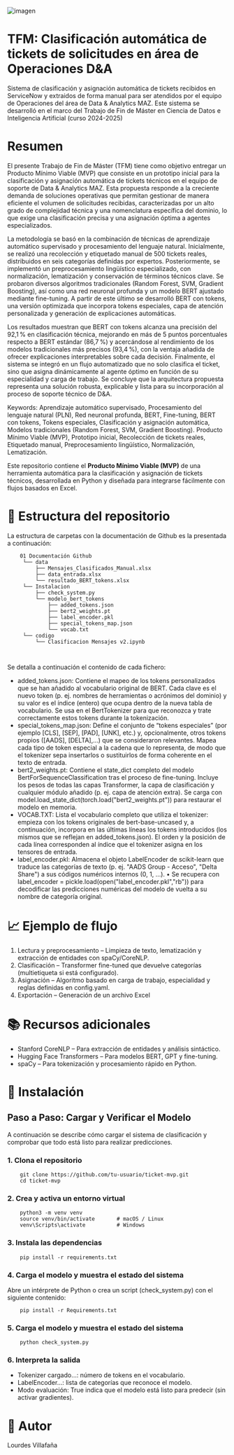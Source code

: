 ![imagen](https://github.com/user-attachments/assets/725e914e-8f9f-41bb-af7d-c9e8c92e83a8)


# TFM: Clasificación automática de tickets de solicitudes en área de Operaciones D&A
Sistema de clasificación y asignación automática de tickets recibidos en ServiceNow y extraidos de forma manual para ser atendidos por el equipo de Operaciones del área de Data & Analytics MAZ. Este sistema se desarrolló en el marco del Trabajo de Fin de Máster en Ciencia de Datos e Inteligencia Artificial (curso 2024-2025)

# Resumen
El presente Trabajo de Fin de Máster (TFM) tiene como objetivo entregar un Producto Mínimo Viable (MVP) que consiste en un prototipo inicial para la clasificación y asignación automática de tickets técnicos en el equipo de soporte de Data & Analytics MAZ. Esta propuesta responde a la creciente demanda de soluciones operativas que permitan gestionar de manera eficiente el volumen de solicitudes recibidas, caracterizadas por un alto grado de complejidad técnica y una nomenclatura específica del dominio, lo que exige una clasificación precisa y una asignación óptima a agentes especializados.

La metodología se basó en la combinación de técnicas de aprendizaje automático supervisado y procesamiento del lenguaje natural. Inicialmente, se realizó una recolección y etiquetado manual de 500 tickets reales, distribuidos en seis categorías definidas por expertos. Posteriormente, se implementó un preprocesamiento lingüístico especializado, con normalización, lematización y conservación de términos técnicos clave. Se probaron diversos algoritmos tradicionales (Random Forest, SVM, Gradient Boosting), así como una red neuronal profunda y un modelo BERT ajustado mediante fine-tuning. A partir de este último se desarrolló BERT con tokens, una versión optimizada que incorpora tokens especiales, capa de atención personalizada y generación de explicaciones automáticas.

Los resultados muestran que BERT con tokens alcanza una precisión del 92,1 % en clasificación técnica, mejorando en más de 5 puntos porcentuales respecto a BERT estándar (86,7 %) y acercándose al rendimiento de los modelos tradicionales más precisos (93,4 %), con la ventaja añadida de ofrecer explicaciones interpretables sobre cada decisión. Finalmente, el sistema se integró en un flujo automatizado que no solo clasifica el ticket, sino que asigna dinámicamente al agente óptimo en función de su especialidad y carga de trabajo. Se concluye que la arquitectura propuesta representa una solución robusta, explicable y lista para su incorporación al proceso de soporte técnico de D&A.

Keywords: Aprendizaje automático supervisado, Procesamiento del lenguaje natural (PLN), Red neuronal profunda, BERT, Fine-tuning, BERT con tokens, Tokens especiales, Clasificación y asignación automática, Modelos tradicionales (Random Forest, SVM, Gradient Boosting). Producto Mínimo Viable (MVP), Prototipo inicial, Recolección de tickets reales, Etiquetado manual, Preprocesamiento lingüístico, Normalización, Lematización.

Este repositorio contiene el **Producto Mínimo Viable (MVP)** de una herramienta automática para la clasificación y asignación de tickets técnicos, desarrollada en Python y diseñada para integrarse fácilmente con flujos basados en Excel.


# 📂 Estructura del repositorio
La estructura de carpetas con la documentación de Github es la presentada a continuación:

        01 Documentación Github
         └── data
             ├── Mensajes_Clasificados_Manual.xlsx
             ├── data_entrada.xlsx
             └── resultado_BERT_tokens.xlsx
         └── Instalacion
             ├── check_system.py
             └── modelo_bert_tokens
                 ├── added_tokens.json
                 ├── bert2_weights.pt
                 ├── label_encoder.pkl
                 ├── special_tokens_map.json
                 └── vocab.txt
         └── codigo
             └── Clasificacion Mensajes v2.ipynb
                 
               

Se detalla a continuación el contenido de cada fichero:

- added_tokens.json: Contiene el mapeo de los tokens personalizados que se han añadido al vocabulario original de BERT. Cada clave es el nuevo token (p. ej. nombres de herramientas o acrónimos del dominio) y su valor es el índice (entero) que ocupa dentro de la nueva tabla de vocabulario. Se usa en el BertTokenizer para que reconozca y trate correctamente estos tokens durante la tokenización.
- special_tokens_map.json: Define el conjunto de “tokens especiales” (por ejemplo [CLS], [SEP], [PAD], [UNK], etc.) y, opcionalmente, otros tokens propios ([AADS], [DELTA],…) que se consideraron relevantes. Mapea cada tipo de token especial a la cadena que lo representa, de modo que el tokenizer sepa insertarlos o sustituirlos de forma coherente en el texto de entrada.
- bert2_weights.pt: Contiene el state_dict completo del modelo BertForSequenceClassification tras el proceso de fine-tuning. Incluye los pesos de todas las capas Transformer, la capa de clasificación y cualquier módulo añadido (p. ej. capa de atención extra). Se carga con model.load_state_dict(torch.load("bert2_weights.pt")) para restaurar el modelo en memoria.
- VOCAB.TXT: Lista el vocabulario completo que utiliza el tokenizer: empieza con los tokens originales de bert-base-uncased y, a continuación, incorpora en las últimas líneas los tokens introducidos (los mismos que se reflejan en added_tokens.json). El orden y la posición de cada línea corresponden al índice que el tokenizer asigna en los tensores de entrada.
- label_encoder.pkl: Almacena el objeto LabelEncoder de scikit-learn que traduce las categorías de texto (p. ej. "AADS Group - Acceso", "Delta Share") a sus códigos numéricos internos (0, 1, …). • Se recupera con label_encoder = pickle.load(open("label_encoder.pkl","rb")) para decodificar las predicciones numéricas del modelo de vuelta a su nombre de categoría original.


# 📈 Ejemplo de flujo

   1. Lectura y preprocesamiento – Limpieza de texto, lematización y extracción de entidades con spaCy/CoreNLP.
   2. Clasificación – Transformer fine-tuned que devuelve categorías (multietiqueta si está configurado).
   3. Asignación – Algoritmo basado en carga de trabajo, especialidad y reglas definidas en config.yaml.
   4. Exportación – Generación de un archivo Excel 


# 📚 Recursos adicionales

   * Stanford CoreNLP – Para extracción de entidades y análisis sintáctico.
   * Hugging Face Transformers – Para modelos BERT, GPT y fine-tuning.
   * spaCy – Para tokenización y procesamiento rápido en Python.


# 🔧 Instalación
## Paso a Paso: Cargar y Verificar el Modelo

A continuación se describe cómo cargar el sistema de clasificación y comprobar que todo está listo para realizar predicciones.

### 1. Clona el repositorio  

        git clone https://github.com/tu-usuario/ticket-mvp.git
        cd ticket-mvp

### 2. Crea y activa un entorno virtual  

        python3 -m venv venv
        source venv/bin/activate       # macOS / Linux
        venv\Scripts\activate          # Windows

### 3. Instala las dependencias  

        pip install -r requirements.txt

### 4. Carga el modelo y muestra el estado del sistema
Abre un intérprete de Python o crea un script (check_system.py) con el siguiente contenido:  

        pip install -r Requirements.txt

### 5. Carga el modelo y muestra el estado del sistema 
        
        python check_system.py


### 6.  Interpreta la salida

- Tokenizer cargado…: número de tokens en el vocabulario.
- LabelEncoder…: lista de categorías que reconoce el modelo.
- Modo evaluación: True indica que el modelo está listo para predecir (sin activar gradientes).

# 👤 Autor
Lourdes Villafaña

  


